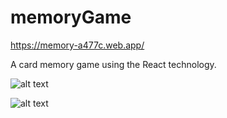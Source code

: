 # memoryGame

https://memory-a477c.web.app/

A card memory game using the React technology.


![alt text](https://imgur.com/a/2hi4k3E.png)

![alt text](https://imgur.com/a/FORLyCT.png)

